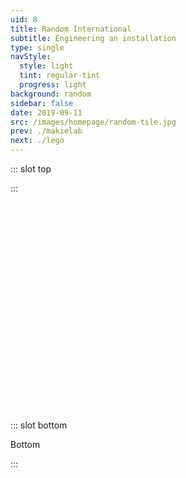 ```yaml
---
uid: 8
title: Random International
subtitle: Engineering an installation
type: single
navStyle:
  style: light
  tint: regular-tint
  progress: light
background: random
sidebar: false
date: 2019-09-11
src: /images/homepage/random-tile.jpg
prev: ./makielab
next: ./lego
---
```


::: slot top

<Stage-ProjectStage :noise="true" ctaLabel="www.random-international.com" ctaUrl="#"
description="Wesen is an experiment in turning customers into creators and building a digital product end-to-end. It enables anyone to customise a pendant necklace, which can be bespoke manufactured by a blend of traditional and modern techniques.">

  <template v-slot:visual-background>
    <figure class="full-screen">
      <Heros-ImageHero src="/images/random-international/header.jpg" alt="Ecosia mobile devices"/>
    </figure>
  </template>

</Stage-ProjectStage>

:::


<Content-ContextSection :box="true">

<template v-slot:main>

## Context

Nulla facilisi. Proin volutpat in purus a lobortis. Praesent nec purus eu metus volutpat placerat a eu sapien. Quisque eu sapien ut quam venenatis convallis. Vestibulum porta aliquam elit et fringilla. Etiam semper iaculis massa, sit amet fringilla lorem lacinia nec.

Proin velit neque, ornare nec luctus at, sollicitudin a erat. Nunc consectetur tortor in nibh vulputate viverra. Integer fringilla orci enim, non efficitur erat elementum vel. Quisque sollicitudin risus sed pretium auctor. Quisque sit amet fermentum nibh. Proin tristique neque vitae ipsum malesuada, ac feugiat justo suscipit. Pellentesque euismod sodales ipsum in mattis.

Suspendisse potenti. Praesent risus massa, vulputate eget turpis in, dignissim tincidunt odio

</template>

<template v-slot:side>

**Product**
Responsive landing page and signup web application

**Sector**
Subscription e-commerce

**Timeframe**
2017

**Team composition**
CTO, product designer*, two full-stack developers, stakeholders in Marketing and Creative

_I have omitted confidential information in this case study. All information and images are my own unless stated otherwise._


</template>

</Content-ContextSection>



<Content-ImageFrames-SquareImagesRow :content="false" :images="[
{ url:'/images/random-international/fly-inner.jpg', alt:'square test 1', caption:'Square image caption 1', slot:'slot1', iframe:false },
{ url:'/images/random-international/fly-close.jpg', alt:'square test 2', caption:'Square image caption 2', slot:'slot2', iframe:false },
{ url:'/images/random-international/fly-dark.jpg', alt:'square test 3', caption:'Square image caption 3', slot:'slot3', iframe:false },
]"/>



<Content-FreeSection padding="is-large">

<div class="columns">
  <div class="column">
    <figure class="image is-square">
      <img class="lazyload" data-src="https://bulma.io/images/placeholders/480x480.png" alt="toucanBox magazines">
    </figure>
  </div>

  <div class="column">
    <figure class="image is-square">
      <img class="lazyload" data-src="https://bulma.io/images/placeholders/480x480.png" alt="toucanBox magazines">
    </figure>
  </div>

  <div class="column">
    <figure class="image is-square">
      <img class="lazyload" data-src="https://bulma.io/images/placeholders/480x480.png" alt="toucanBox magazines">
    </figure>
  </div>

  <div class="column">
    <figure class="image is-square">
      <img class="lazyload" data-src="https://bulma.io/images/placeholders/480x480.png" alt="toucanBox magazines">
    </figure>
  </div>

  <div class="column">
    <figure class="image is-square">
      <img class="lazyload" data-src="https://bulma.io/images/placeholders/480x480.png" alt="toucanBox magazines">
    </figure>
  </div>

  <div class="column">
    <figure class="image is-square">
      <img class="lazyload" data-src="https://bulma.io/images/placeholders/480x480.png" alt="toucanBox magazines">
    </figure>
  </div>
</div>

</Content-FreeSection>



::: slot bottom

Bottom

:::
